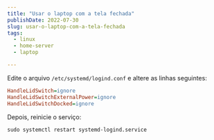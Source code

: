 ```yaml
---
title: "Usar o laptop com a tela fechada"
publishDate: 2022-07-30
slug: usar-o-laptop-com-a-tela-fechada
tags:
  - linux
  - home-server
  - laptop

---
```


Edite o arquivo `/etc/systemd/logind.conf` e altere as linhas seguintes:

```ini
HandleLidSwitch=ignore
HandleLidSwitchExternalPower=ignore
HandleLidSwitchDocked=ignore
```

Depois, reinicie o serviço:

```console
sudo systemctl restart systemd-logind.service
```
